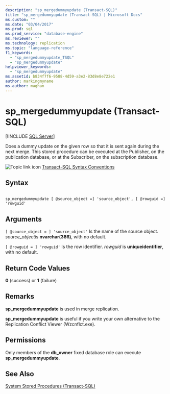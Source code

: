```yaml
---
description: "sp_mergedummyupdate (Transact-SQL)"
title: "sp_mergedummyupdate (Transact-SQL) | Microsoft Docs"
ms.custom: ""
ms.date: "03/04/2017"
ms.prod: sql
ms.prod_service: "database-engine"
ms.reviewer: ""
ms.technology: replication
ms.topic: "language-reference"
f1_keywords: 
  - "sp_mergedummyupdate_TSQL"
  - "sp_mergedummyupdate"
helpviewer_keywords: 
  - "sp_mergedummyupdate"
ms.assetid: b834f7f6-9588-4d59-a3e2-83d8e8e722e1
author: markingmyname
ms.author: maghan
---
```

# sp_mergedummyupdate (Transact-SQL)
[!INCLUDE [SQL Server](../../includes/applies-to-version/sqlserver.md)]

  Does a dummy update on the given row so that it is sent again during the next merge. This stored procedure can be executed at the Publisher, on the publication database, or at the Subscriber, on the subscription database.  
  
 ![Topic link icon](../../database-engine/configure-windows/media/topic-link.gif "Topic link icon") [Transact-SQL Syntax Conventions](../../t-sql/language-elements/transact-sql-syntax-conventions-transact-sql.md)  
  
## Syntax  
  
```  
  
sp_mergedummyupdate [ @source_object =] 'source_object', [ @rowguid =] 'rowguid'  
```  
  
## Arguments  
`[ @source_object = ] 'source_object'`
 Is the name of the source object. *source_object*is **nvarchar(386)**, with no default.  
  
`[ @rowguid = ] 'rowguid'`
 Is the row identifier. *rowguid* is **uniqueidentifier**, with no default.  
  
## Return Code Values  
 **0** (success) or **1** (failure)  
  
## Remarks  
 **sp_mergedummyupdate** is used in merge replication.  
  
 **sp_mergedummyupdate** is useful if you write your own alternative to the Replication Conflict Viewer (Wzcnflct.exe).  
  
## Permissions  
 Only members of the **db_owner** fixed database role can execute **sp_mergedummyupdate**.  
  
## See Also  
 [System Stored Procedures &#40;Transact-SQL&#41;](../../relational-databases/system-stored-procedures/system-stored-procedures-transact-sql.md)  
  
  
